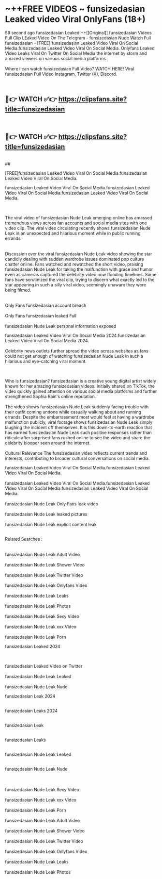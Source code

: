 # ~++FREE VIDEOS ~ funsizedasian Leaked video Viral OnlyFans (18+)<br>


59 second ago funsizedasian Leaked ++[[Original]] funsizedasian Videos Full Clip LEaked Video On The Telegram  - funsizedasian Nude  Watch Full funsizedasian - [FREE] funsizedasian Leaked Video Viral On Social Media.funsizedasian Leaked Video Viral On Social Media.   Onlyfans Leaked Video Leaks Viral On Twitter On Social Media the internet by storm and amazed viewers on various social media platforms. <br><br>
Where i can watch funsizedasian Full Video? WATCH HERE! Viral funsizedasian Full Video Instagram, Twitter (X), Discord. <br>


 <br>

##  🔴👉 WATCH ✅👉  <a href="https://clipsfans.site?title=funsizedasian&ref=git">https://clipsfans.site?title=funsizedasian</a> <br>
  <br>

##  🔴👉 WATCH ✅👉  <a href="https://clipsfans.site?title=funsizedasian&ref=git">https://clipsfans.site?title=funsizedasian</a> <br>
  <br>
  ##



[FREE]funsizedasian Leaked Video Viral On Social Media.funsizedasian Leaked Video Viral On Social Media. <br>

funsizedasian Leaked Video Viral On Social Media.funsizedasian Leaked Video Viral On Social Media.funsizedasian Leaked Video Viral On Social Media. <br>


  <br>

  <br>
The viral video of funsizedasian Nude Leak emerging online has amassed tremendous views across fan accounts and social media sites with one video clip. The viral video circulating recently shows funsizedasian Nude Leak in an unexpected and hilarious moment while in public running errands.<br>
<br>


<br>
Discussion over the viral funsizedasian Nude Leak video showing the star candidly dealing with sudden wardrobe issues dominated pop culture chatter online. Fans watched and rewatched the short video, praising funsizedasian Nude Leak for taking the malfunction with grace and humor even as cameras captured the celebrity video now flooding timelines. Some fans have scrutinized the viral clip, trying to discern what exactly led to the star appearing in such a silly viral video, seemingly unaware they were being filmed.<br>
<br>
<br> 
Only Fans funsizedasian account breach<br>
<br>
Only Fans funsizedasian leaked Full <br>
<br>
funsizedasian Nude Leak personal information exposed<br>

funsizedasian Leaked Video Viral On Social Media 2024.funsizedasian Leaked Video Viral On Social Media 2024. <br>
<br>
Celebrity news outlets further spread the video across websites as fans could not get enough of watching funsizedasian Nude Leak in such a hilarious and eye-catching viral moment.<br>
<br>

<br>
Who is funsizedasian? funsizedasian is a creative young digital artist widely known for her amazing funsizedasian videos. Initially shared on TikTok, the video quickly gained attention on various social media platforms and further strengthened Sophia Rain's online reputation.<br>
<br>
The video shows funsizedasian Nude Leak suddenly facing trouble with their outfit coming undone while casually walking about and running errands. Despite the embarrassment most would feel at having a wardrobe malfunction publicly, viral footage shows funsizedasian Nude Leak simply laughing the incident off themselves. It is this down-to-earth reaction that has earned funsizedasian Nude Leak such positive responses rather than ridicule after surprised fans rushed online to see the video and share the celebrity blooper seen around the internet.<br>
<br>
Cultural Relevance The funsizedasian video reflects current trends and interests, contributing to broader cultural conversations on social media.<br>

funsizedasian Leaked Video Viral On Social Media.funsizedasian Leaked Video Viral On Social Media.<br>
<br>
funsizedasian Leaked Video Viral On Social Media.funsizedasian Leaked Video Viral On Social Media.funsizedasian Leaked Video Viral On Social Media.<br>
<br>
funsizedasian Nude Leak Only Fans leak video<br>
<br>
funsizedasian Nude Leak leaked pictures<br>
<br>
funsizedasian Nude Leak explicit content leak<br>


<br>
Related Searches :<br>
<br>

<br>
funsizedasian Nude Leak Adult Video<br>
<br>
funsizedasian Nude Leak Shower Video<br>
<br>
funsizedasian Nude Leak Twitter Video<br>
<br>
funsizedasian Nude Leak Onlyfans Video<br>
<br>
funsizedasian Nude Leak Leaks<br>
<br>
funsizedasian Nude Leak Photos<br>

<br>
funsizedasian Nude Leak Sexy Video<br>
<br>
funsizedasian Nude Leak xxx Video<br>
<br>
funsizedasian Nude Leak Porn<br>

funsizedasian  Leaked 2024 <br> <br>
<br>

funsizedasian Leaked Video on Twitter <br>
<br>
funsizedasian Nude Leak Leaked<br>
<br>
funsizedasian Nude Leak Nude<br>


funsizedasian  Leak 2024 <br> <br>



funsizedasian  Leaks 2024 <br> <br>



 
funsizedasian  Leak<br> <br>



funsizedasian  Leaks<br> <br>


funsizedasian Nude Leak Leaked<br> <br>

funsizedasian Nude Leak Nude<br> <br>
<br> <br>
funsizedasian Nude Leak Sexy Video
<br> <br>
funsizedasian Nude Leak xxx Video
<br> <br>
funsizedasian Nude Leak Porn
<br> <br>
funsizedasian Nude Leak Adult Video
<br> <br>
funsizedasian Nude Leak Shower Video
<br> <br>
funsizedasian Nude Leak Twitter Video
<br> <br>
funsizedasian Nude Leak Onlyfans Video
<br> <br>
funsizedasian Nude Leak Leaks
<br> <br>
funsizedasian Nude Leak Photos






</p>




 



</p>










